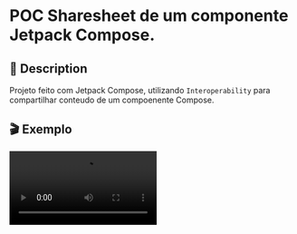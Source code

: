 # POC Sharesheet de um componente Jetpack Compose.

## :scroll: Description
<!--- Describe your app in one or two sentences -->
Projeto feito com Jetpack Compose, utilizando `Interoperability` para compartilhar conteudo de um compoenente Compose.


## :clapper: Exemplo
<!-- You can add more screenshots here if you like -->
<video src='info/sharesheetPOC.mp4' width=260/> 

## License
```
Copyright 2020 The Android Open Source Project

Licensed under the Apache License, Version 2.0 (the "License");
you may not use this file except in compliance with the License.
You may obtain a copy of the License at

    https://www.apache.org/licenses/LICENSE-2.0

Unless required by applicable law or agreed to in writing, software
distributed under the License is distributed on an "AS IS" BASIS,
WITHOUT WARRANTIES OR CONDITIONS OF ANY KIND, either express or implied.
See the License for the specific language governing permissions and
limitations under the License.
```